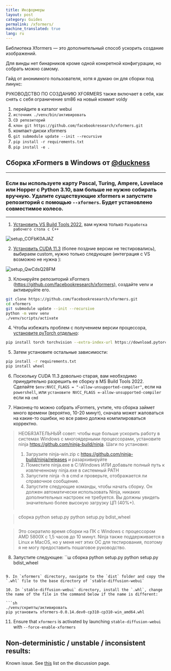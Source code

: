```yaml
---
title: Иксформеры
layout: post
category: Guides
permalink: /xformers/
machine_translated: true
lang: ru
---
```

Библиотека Xformers — это дополнительный способ ускорить создание изображений.

Для винды нет бинарников кроме одной конкретной конфигурации, но собрать можно самому.

Гайд от анонимного пользователя, хотя я думаю он для сборки под линукс:

РУКОВОДСТВО ПО СОЗДАНИЮ XFORMERS
также включает в себя, как снять с себя ограничение sm86 на новый коммит voldy

1. перейдите в каталог webui
2. `источник ./venv/bin/активировать`
3. `CD репозиторий`
3. `клон git https://github.com/facebookresearch/xformers.git`
4. компакт-диски xformers
5. `git submodule update --init --recursive`
6. `pip install -r requirements.txt`
7. `pip install -e .`

## Сборка xFormers в Windows от [@duckness](https://github.com/duckness)

***



### Если вы используете карту Pascal, Turing, Ampere, Lovelace или Hopper с Python 3.10, вам больше не нужно собирать вручную. Удалите существующие xformers и запустите репозиторий с помощью `--xformers`. Будет установлено совместимое колесо.




***


1. [Установить VS Build Tools 2022](https://visualstudio.microsoft.com/downloads/?q=build+tools#build-tools-for-visual-studio-2022), вам нужна только `Разработка рабочего стола с C++ `

![setup_COFbK0AJAZ](https://user-images.githubusercontent.com/6380270/194767872-232136a1-9204-4b16-ae21-3e01f6f526ea.png)

2. [Установить CUDA 11.3](https://developer.nvidia.com/cuda-11.3.0-download-archive) (более поздние версии не тестировались), выбираем custom, нужно только следующее (интеграция с VS возможно не нужна ):

![setup_QwCdsQ28FM](https://user-images.githubusercontent.com/6380270/194767963-6df7ce14-e6eb-4718-8e93-a11abf172f14.png)

3. Клонируйте репозиторий xFormers (https://github.com/facebookresearch/xformers), создайте venv и активируйте его.

```sh
git clone https://github.com/facebookresearch/xformers.git
cd xformers
git submodule update --init --recursive
python -m venv venv
./venv/scripts/activate
```

4. Чтобы избежать проблем с получением версии процессора, [установите pyTorch отдельно](https://pytorch.org/get-started/locally/):

```sh
pip install torch torchvision --extra-index-url https://download.pytorch.org/whl/cu113
```

5. Затем установите остальные зависимости:

```sh
pip install -r requirements.txt
pip install wheel
```

6. Поскольку CUDA 11.3 довольно старая, вам необходимо принудительно разрешить ее сборку в MS Build Tools 2022. Сделайте `$env:NVCC_FLAGS = "-allow-unsupported-compiler"`, если на `powershell`, или `установите NVCC_FLAGS =-allow-unsupported-compiler` если на `cmd`


7. Наконец-то можно собрать xFormers, учтите, что сборка займет много времени (вероятно, 10-20 минут), сначала может жаловаться на какие-то ошибки, но все равно должна компилироваться корректно.

> НЕОБЯЗАТЕЛЬНЫЙ совет: чтобы еще больше ускорить работу в системах Windows с многоядерными процессорами, установите ninja https://github.com/ninja-build/ninja.
> Шаги по установке:
> 1. Загрузите ninja-win.zip с https://github.com/ninja-build/ninja/releases и разархивируйте
> 2. Поместите ninja.exe в C:\Windows ИЛИ добавьте полный путь к извлеченному ninja.exe в системный PATH
> 3. Запустите ninja -h в cmd и проверьте, отображается ли справочное сообщение.
> 4. Запустите следующие команды, чтобы начать сборку. Он должен автоматически использовать Ninja, никаких дополнительных настроек не требуется. Вы должны увидеть значительно более высокую загрузку ЦП (40%+).
> ```

> сборка python setup.py
> python setup.py bdist_wheel
> ```

> Это сократило время сборки на ПК с Windows с процессором AMD 5800X с 1,5 часов до 10 минут.
> Ninja также поддерживается в Linux и MacOS, но у меня нет этих ОС для тестирования, поэтому я не могу предоставить пошаговое руководство.



8. Запустите следующее:
``ш
сборка python setup.py
python setup.py bdist_wheel
```

9. In `xformers` directory, navigate to the `dist` folder and copy the `.whl` file to the base directory of `stable-diffusion-webui`

10. In `stable-diffusion-webui` directory, install the `.whl`, change the name of the file in the command below if the name is different:

```sh
./venv/скрипты/активировать
pip установить xformers-0.0.14.dev0-cp310-cp310-win_amd64.whl
```

11. Ensure that `xformers` is activated by launching `stable-diffusion-webui` with `--force-enable-xformers`

## Non-deterministic / unstable / inconsistent results:

Known issue. See [this](https://github.com/AUTOMATIC1111/stable-diffusion-webui/discussions/2705#discussioncomment-4024378 ) list on the discussion page.
